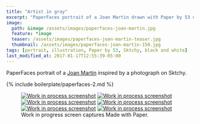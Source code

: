 ```yaml
---
title: "Artist in gray"
excerpt: "PaperFaces portrait of a Joan Martin drawn with Paper by 53 on an iPad."
image: 
  path: &image /assets/images/paperfaces-joan-martin.jpg 
  feature: *image
  teaser: /assets/images/paperfaces-joan-martin-teaser.jpg
  thumbnail: /assets/images/paperfaces-joan-martin-150.jpg
tags: [portrait, illustration, Paper by 53, Sktchy, black and white]
last_modified_at: 2017-01-17T12:55:39-05:00
---
```


PaperFaces portrait of a [Joan Martin](http://sktchy.com/Ch7GVH) inspired by a photograph on Sktchy.

{% include boilerplate/paperfaces-2.md %}

<figure class="third">
	<a href="/assets/images/paperfaces-joan-martin-process-1-lg.jpg"><img src="/assets/images/paperfaces-joan-martin-process-1-600.jpg" alt="Work in process screenshot"></a>
	<a href="/assets/images/paperfaces-joan-martin-process-2-lg.jpg"><img src="/assets/images/paperfaces-joan-martin-process-2-600.jpg" alt="Work in process screenshot"></a>
	<a href="/assets/images/paperfaces-joan-martin-process-3-lg.jpg"><img src="/assets/images/paperfaces-joan-martin-process-3-600.jpg" alt="Work in process screenshot"></a>
	<a href="/assets/images/paperfaces-joan-martin-process-4-lg.jpg"><img src="/assets/images/paperfaces-joan-martin-process-4-600.jpg" alt="Work in process screenshot"></a>
	<a href="/assets/images/paperfaces-joan-martin-process-5-lg.jpg"><img src="/assets/images/paperfaces-joan-martin-process-5-600.jpg" alt="Work in process screenshot"></a>
	<a href="/assets/images/paperfaces-joan-martin-process-6-lg.jpg"><img src="/assets/images/paperfaces-joan-martin-process-6-600.jpg" alt="Work in process screenshot"></a>
	<figcaption>Work in progress screen captures Made with Paper.</figcaption>
</figure>
